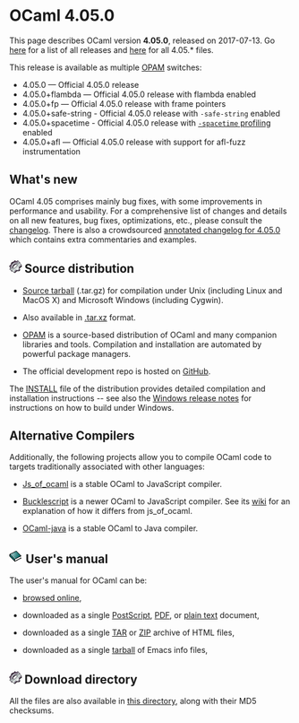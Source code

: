 <!-- ((! set title OCaml 4.05 !)) -->

# OCaml 4.05.0
This page describes OCaml version **4.05.0**, released on
2017-07-13. Go [here](./) for a list of all releases and
[here](http://caml.inria.fr/pub/distrib/ocaml-4.05/) for all 4.05.*
files.

This release is available as multiple [OPAM](https://opam.ocaml.org/doc/Usage.html) switches:

- 4.05.0 — Official 4.05.0 release
- 4.05.0+flambda — Official 4.05.0 release with flambda enabled
- 4.05.0+fp — Official 4.05.0 release with frame pointers
- 4.05.0+safe-string - Official 4.05.0 release with `-safe-string` enabled
- 4.05.0+spacetime - Official 4.05.0 release with [`-spacetime` profiling](http://caml.inria.fr/pub/docs/manual-ocaml/spacetime.html) enabled
- 4.05.0+afl — Official 4.05.0 release with support for afl-fuzz instrumentation

## What's new

OCaml 4.05 comprises mainly bug fixes, with some improvements in
performance and usability.
For a comprehensive list of changes and details on all new features,
bug fixes, optimizations, etc., please consult the
[changelog](http://caml.inria.fr/pub/distrib/ocaml-4.05/notes/Changes). There
is also a crowdsourced [annotated
changelog for 4.05.0](https://github.com/gasche/ocaml-releases-change-explanation/wiki/4.05.0-changes-explanation) which contains extra commentaries and examples.

## ![](../img/source.gif "") Source distribution

- [Source
  tarball](http://caml.inria.fr/pub/distrib/ocaml-4.05/ocaml-4.05.0.tar.gz)
  (.tar.gz) for compilation under Unix (including Linux and MacOS X)
  and Microsoft Windows (including Cygwin).

- Also available in
  [.tar.xz](http://caml.inria.fr/pub/distrib/ocaml-4.05/ocaml-4.05.0.tar.xz)
  format.

- [OPAM](https://opam.ocaml.org/) is a source-based distribution of
  OCaml and many companion libraries and tools. Compilation and
  installation are automated by powerful package managers.

- The official development repo is hosted on
  [GitHub](https://github.com/ocaml/ocaml).

The [INSTALL](http://caml.inria.fr/pub/distrib/ocaml-4.05/notes/INSTALL.adoc)
file of the distribution provides detailed compilation and
installation instructions -- see also the [Windows release
notes](http://caml.inria.fr/pub/distrib/ocaml-4.05/notes/README.win32.adoc) for instructions on how to build under Windows.

## Alternative Compilers

Additionally, the following projects allow you to compile OCaml code to
targets traditionally associated with other languages:

* [Js_of_ocaml](http://ocsigen.org/js_of_ocaml/) is a stable OCaml
  to JavaScript compiler.

* [Bucklescript](http://bucklescript.github.io/bucklescript/) is a newer
  OCaml to JavaScript compiler. See its
  [wiki](https://github.com/bucklescript/bucklescript/wiki/Differences-from-js_of_ocaml)
  for an explanation of how it differs from js_of_ocaml.

* [OCaml-java](http://www.ocamljava.org/) is a stable OCaml to
  Java compiler.

## ![](../img/doc.gif "") User's manual

The user's manual for OCaml can be:

- [browsed
  online](http://caml.inria.fr/pub/docs/manual-ocaml-4.05/index.html),

- downloaded as a single
  [PostScript](http://caml.inria.fr/pub/distrib/ocaml-4.05/ocaml-4.05-refman.ps.gz),
  [PDF](http://caml.inria.fr/pub/distrib/ocaml-4.05/ocaml-4.05-refman.pdf),
  or [plain
  text](http://caml.inria.fr/pub/distrib/ocaml-4.05/ocaml-4.05-refman.txt)
  document,

- downloaded as a single
  [TAR](http://caml.inria.fr/pub/distrib/ocaml-4.05/ocaml-4.05-refman-html.tar.gz)
  or
  [ZIP](http://caml.inria.fr/pub/distrib/ocaml-4.05/ocaml-4.05-refman-html.zip)
  archive of HTML files,

- downloaded as a single
  [tarball](http://caml.inria.fr/pub/distrib/ocaml-4.05/ocaml-4.05-refman.info.tar.gz)
  of Emacs info files,


## ![](../img/source.gif "") Download directory

All the files are also available in [this
directory](http://caml.inria.fr/pub/distrib/ocaml-4.05), along with
their MD5 checksums.
